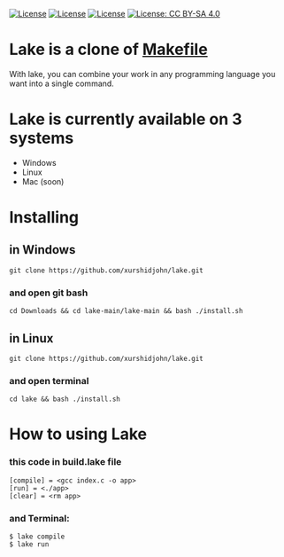 [![License](https://img.shields.io/badge/License-Apache_2.0-blue.svg)](https://opensource.org/licenses/Apache-2.0)
[![License](https://img.shields.io/badge/License-Boost_1.0-lightblue.svg)](https://www.boost.org/LICENSE_1_0.txt)
[![License](https://img.shields.io/badge/License-BSD_3--Clause-blue.svg)](https://opensource.org/licenses/BSD-3-Clause)
[![License: CC BY-SA 4.0](https://img.shields.io/badge/License-CC_BY--SA_4.0-lightgrey.svg)](https://creativecommons.org/licenses/by-sa/4.0/)
# Lake is a clone of [Makefile](https://makefile.site/)

With lake, you can combine your work in any programming language you want into a single command.

# Lake is currently available on 3 systems
+ Windows
+ Linux
+ Mac (soon)

# Installing
## in Windows
```
git clone https://github.com/xurshidjohn/lake.git
```
### and open git bash
```
cd Downloads && cd lake-main/lake-main && bash ./install.sh
```

## in Linux

```
git clone https://github.com/xurshidjohn/lake.git
```
### and open terminal
```
cd lake && bash ./install.sh
```

# How to using Lake
### this code in build.lake file
```
[compile] = <gcc index.c -o app>
[run] = <./app>
[clear] = <rm app>
```

### and Terminal:
```
$ lake compile
$ lake run 
```
